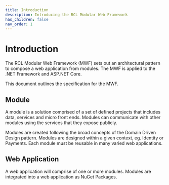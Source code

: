 ```yaml
---
title: Introduction
description: Introducing the RCL Modular Web Framework
has_children: false
nav_order: 1
---
```


# Introduction

The RCL Modular Web Framework (MWF) sets out an architectural pattern to compose a web application from modules. The MWF is applied to the .NET Framework and ASP.NET Core.

This document outlines the specification for the MWF.

## Module

A module is a solution comprised of a set of defined projects that includes data, services and micro front ends. Modules can communicate with other modules using the services that they expose publicly.

Modules are created following the broad concepts of the Domain Driven Design pattern. Modules are designed within a given context, eg. Identity or Payments. Each module must be reusable in many varied web applications.

## Web Application

A web application will comprise of one or more modules. Modules are integrated into a web application as NuGet Packages.  

